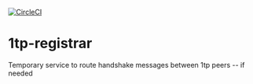 [![CircleCI](https://circleci.com/gh/MicroMinion/1tp-registrar.svg?style=svg)](https://circleci.com/gh/MicroMinion/1tp-registrar)

# 1tp-registrar
Temporary service to route handshake messages between 1tp peers -- if needed
